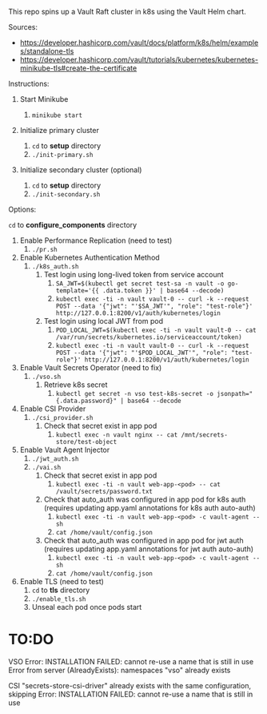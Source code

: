 This repo spins up a Vault Raft cluster in k8s using the Vault Helm chart.

Sources:

* https://developer.hashicorp.com/vault/docs/platform/k8s/helm/examples/standalone-tls
* https://developer.hashicorp.com/vault/tutorials/kubernetes/kubernetes-minikube-tls#create-the-certificate

Instructions: 

1. Start Minikube
   1. `minikube start`

2. Initialize primary cluster
   1. `cd` to **setup** directory
   2. `./init-primary.sh`

3. Initialize secondary cluster (optional)
   1. `cd` to **setup** directory
   2. `./init-secondary.sh`

Options:

`cd` to **configure_components** directory

1. Enable Performance Replication (need to test)
   1. `./pr.sh`
2. Enable Kubernetes Authentication Method
   1. `./k8s_auth.sh`
      1. Test login using long-lived token from service account
         1. `SA_JWT=$(kubectl get secret test-sa -n vault -o go-template='{{ .data.token }}' | base64 --decode)`   
         2. `kubectl exec -ti -n vault vault-0 -- curl -k --request POST --data '{"jwt": "'$SA_JWT'", "role": "test-role"}' http://127.0.0.1:8200/v1/auth/kubernetes/login`
      2. Test login using local JWT from pod
         1. `POD_LOCAL_JWT=$(kubectl exec -ti -n vault vault-0 -- cat /var/run/secrets/kubernetes.io/serviceaccount/token)`
         2. `kubectl exec -ti -n vault vault-0 -- curl -k --request POST --data '{"jwt": "'$POD_LOCAL_JWT'", "role": "test-role"}' http://127.0.0.1:8200/v1/auth/kubernetes/login`
3. Enable Vault Secrets Operator (need to fix)
   1. `./vso.sh`
      1. Retrieve k8s secret
         1. `kubectl get secret -n vso test-k8s-secret -o jsonpath="{.data.password}" | base64 --decode`
4. Enable CSI Provider
   1. `./csi_provider.sh`
      1. Check that secret exist in app pod 
         1. `kubectl exec -n vault nginx -- cat /mnt/secrets-store/test-object`
5. Enable Vault Agent Injector 
   1. `./jwt_auth.sh`
   2. `./vai.sh`
      1. Check that secret exist in app pod
         1. `kubectl exec -ti -n vault web-app-<pod> -- cat /vault/secrets/password.txt`
      2. Check that auto_auth was configured in app pod for k8s auth (requires updating app.yaml annotations for k8s auth auto-auth)
         1. `kubectl exec -ti -n vault web-app-<pod> -c vault-agent -- sh`
         2. `cat /home/vault/config.json`
      3. Check that auto_auth was configured in app pod for jwt auth (requires updating app.yaml annotations for jwt auth auto-auth)
         1. `kubectl exec -ti -n vault web-app-<pod> -c vault-agent -- sh`
         2. `cat /home/vault/config.json`
6. Enable TLS (need to test)
   1. `cd` to **tls** directory
   2. `./enable_tls.sh`
   3. Unseal each pod once pods start

# TO:DO

VSO
Error: INSTALLATION FAILED: cannot re-use a name that is still in use
Error from server (AlreadyExists): namespaces "vso" already exists

CSI
"secrets-store-csi-driver" already exists with the same configuration, skipping
Error: INSTALLATION FAILED: cannot re-use a name that is still in use